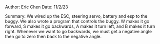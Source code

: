 Author: Eric Chen
Date: 11/2/23

Summary: We wired up the ESC, steering servo, battery and esp to the buggy. We also wrote a program that controls the buggy. W makes it go forward, S makes it go backwards, A makes it turn left, and B makes it turn right. Whenever we want to go backwards, we must get a negative angle then go to zero then back to the negative angle.

